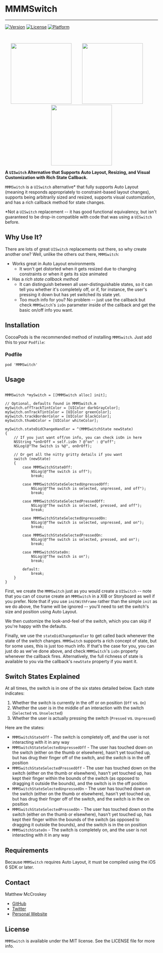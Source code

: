 # MMMSwitch
-----------

[![Version](https://img.shields.io/cocoapods/v/MMMSwitch.svg?style=flat)](http://cocoadocs.org/docsets/MMMSwitch)
[![License](https://img.shields.io/cocoapods/l/MMMSwitch.svg?style=flat)](http://cocoadocs.org/docsets/MMMSwitch)
[![Platform](https://img.shields.io/cocoapods/p/MMMSwitch.svg?style=flat)](http://cocoadocs.org/docsets/MMMSwitch)

<br />

<p align="center">
<img src="http://cl.ly/image/091s0e0c0o37/Screen%20Recording%202014-11-02%20at%2005.13%20PM.gif" width="200px" />&nbsp;&nbsp;&nbsp;&nbsp;&nbsp;&nbsp;&nbsp;&nbsp;
<img src="http://cl.ly/image/042L0F381J3n/Screen%20Recording%202014-11-02%20at%2005.15%20PM.gif" width="200px" />&nbsp;&nbsp;&nbsp;&nbsp;&nbsp;&nbsp;&nbsp;&nbsp;
<img src="http://f.cl.ly/items/2A1s0o2M193M3s310D3C/Screen%20Recording%202014-11-02%20at%2005.16%20PM.gif" width="200px" />
</p>

**A `UISwitch` Alternative that Supports Auto Layout, Resizing, and Visual Customization with Rich State Callback.**

`MMMSwitch` is a `UISwitch` alternative* that fully supports Auto Layout (meaning it responds appropriately to constraint-based layout changes), supports being arbitrarily sized and resized, supports visual customization, and has a rich callback method for state changes.

*Not a `UISwitch` replacement -- it has good functional equivalency, but isn't guaranteed to be drop-in compatible with code that was using a `UISwitch` before.

## Why Use It?

There are lots of great `UISwitch` replacements out there, so why create another one? Well, unlike the others out there, `MMMSwitch`:

* Works great in Auto Layout environments
	* It won't get distorted when it gets resized due to changing constraints or when it gets its size animated
* Has a *rich state callback method* 
	* It can distinguish between all user-distinguishable states, so it can tell you whether it's completely off, or if, for instance, the user's pressing it down but has yet switched its state yet. 
	* Too much info for you? No problem -- just use the callback but check `MMMSwitch`'s `isOn` parameter inside of the callback and get the basic on/off info you want.

## Installation

CocoaPods is the recommended method of installing `MMMSwitch`. Just add this to your `Podfile`:

### Podfile

```
pod 'MMMSwitch'
```

## Usage

```objc

MMMSwitch *mySwitch = [[MMMSwitch alloc] init];

// Optional, defaults found in MMMSwitch.m
mySwitch.offTrackTintColor = [UIColor darkGrayColor];
mySwitch.onTrackTintColor = [UIColor greenColor];
mySwitch.trackBorderColor = [UIColor blackColor];
mySwitch.thumbColor = [UIColor whiteColor];

mySwitch.stateDidChangeHandler = ^(MMMSwitchState newState)
{
    // If you just want off/on info, you can check isOn in here
    NSString *onOrOff = self.isOn ? @"on" : @"off";
    NSLog(@"The Switch is %@", onOrOff);
    
    // Or get all the nitty gritty details if you want
    switch (newState)
    {
        case MMMSwitchStateOff:
            NSLog(@"The switch is off");
            break;
            
        case MMMSwitchStateSelectedUnpressedOff:
            NSLog(@"The switch is selected, unpressed, and off");
            break;
            
        case MMMSwitchStateSelectedPressedOff:
            NSLog(@"The switch is selected, pressed, and off");
            break;
            
        case MMMSwitchStateSelectedUnpressedOn:
            NSLog(@"The switch is selected, unpressed, and on");
            break;
            
        case MMMSwitchStateSelectedPressedOn:
            NSLog(@"The switch is selected, pressed, and on");
            break;
            
        case MMMSwitchStateOn:
            NSLog(@"The switch is on");
            break;
            
        default:
            break;
    }
}

```
First, we create the `MMMSwitch` just as you would create a `UISwitch` -- note that you can of course create an `MMMSwitch` in a XIB or Storyboard as well if you prefer. Note that if you use `initWithFrame` rather than the simple `init` as we do above, the frame will be ignored -- you'll need to set the switch's size and position using Auto Layout.

We then customize the look-and-feel of the switch, which you can skip if you're happy with the defaults.

Finally, we use the `stateDidChangeHandler` to get called back whenever the state of the switch changes. `MMMSwitch` supports a rich concept of state, but for some uses, this is just too much info. If that's the case for you, you can just do as we've done above, and check `MMMSwitch`'s `isOn` property whenever the callback fires. Alternatively, the full richness of state is available to you via the callback's `newState` property if you want it.

## Switch States Explained

At all times, the switch is in one of the six states detailed below. Each state indicates:

1. Whether the switch is currently in the off or on position (`Off` vs. `On`)
2. Whether the user is in the middle of an interaction with the switch (`Selected` vs. `Unselected`)
3. Whether the user is actually pressing the switch (`Pressed` vs. `Unpressed`)

Here are the states:

* `MMMSwitchStateOff` - The switch is completely off, and the user
is not interacting with it in any way
* `MMMSwitchStateSelectedUnpressedOff` - The user has touched down
on the switch (either on the thumb or elsewhere), hasn't yet touched
up, but has drug their finger off of the switch, and the switch is 
in the off position
* `MMMSwitchStateSelectedPressedOff` - The user has touched down
on the switch (either on the thumb or elsewhere), hasn't yet touched
up, has kept their finger within the bounds of the switch (as opposed 
to dragging it outside the bounds), and the switch is in the off position
* `MMMSwitchStateSelectedUnpressedOn` - The user has touched down
on the switch (either on the thumb or elsewhere), hasn't yet touched
up, but has drug their finger off of the switch, and the switch is
in the on position
* `MMMSwitchStateSelectedPressedOn` - The user has touched down
on the switch (either on the thumb or elsewhere), hasn't yet touched
up, has kept their finger within the bounds of the switch (as opposed
to dragging it outside the bounds), and the switch is in the on position
* `MMMSwitchStateOn` - The switch is completely on, and the user
is not interacting with it in any way

## Requirements

Because `MMMSwitch` requires Auto Layout, it must be compiled using the iOS 6 SDK or later.

## Contact

Matthew McCroskey

* [GitHub](http://github.com/mmccroskey)
* [Twitter](http://twitter.com/mmccroskey)
* [Personal Website](http://matthewmccroskey.com)

## License

`MMMSwitch` is available under the MIT license. See the LICENSE file for more info.
